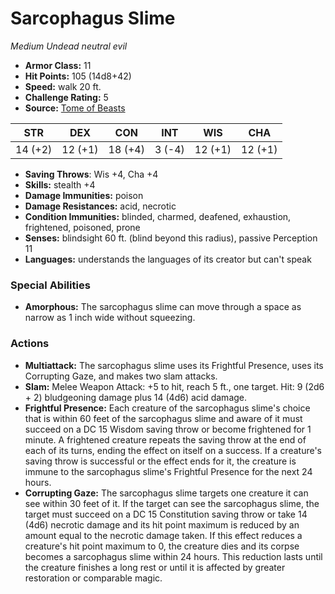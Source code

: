 # Sarcophagus Slime

*Medium* *Undead* *neutral evil*

- **Armor Class:** 11
- **Hit Points:** 105 (14d8+42)
- **Speed:** walk 20 ft.
- **Challenge Rating:** 5
- **Source:** [Tome of Beasts](https://koboldpress.com/kpstore/product/tome-of-beasts-for-5th-edition-print/)

| STR | DEX | CON | INT | WIS | CHA |
| --- | --- | --- | --- | --- | --- |
| 14 (+2) | 12 (+1) | 18 (+4) | 3 (-4) | 12 (+1) | 12 (+1) |

- **Saving Throws**: Wis +4, Cha +4
- **Skills:** stealth +4
- **Damage Immunities:** poison
- **Damage Resistances:** acid, necrotic
- **Condition Immunities:** blinded, charmed, deafened, exhaustion, frightened, poisoned, prone
- **Senses:** blindsight 60 ft. (blind beyond this radius), passive Perception 11
- **Languages:** understands the languages of its creator but can't speak
### Special Abilities
- **Amorphous:** The sarcophagus slime can move through a space as narrow as 1 inch wide without squeezing.
### Actions
- **Multiattack:** The sarcophagus slime uses its Frightful Presence, uses its Corrupting Gaze, and makes two slam attacks.
- **Slam:** Melee Weapon Attack: +5 to hit, reach 5 ft., one target. Hit: 9 (2d6 + 2) bludgeoning damage plus 14 (4d6) acid damage.
- **Frightful Presence:** Each creature of the sarcophagus slime's choice that is within 60 feet of the sarcophagus slime and aware of it must succeed on a DC 15 Wisdom saving throw or become frightened for 1 minute. A frightened creature repeats the saving throw at the end of each of its turns, ending the effect on itself on a success. If a creature's saving throw is successful or the effect ends for it, the creature is immune to the sarcophagus slime's Frightful Presence for the next 24 hours.
- **Corrupting Gaze:** The sarcophagus slime targets one creature it can see within 30 feet of it. If the target can see the sarcophagus slime, the target must succeed on a DC 15 Constitution saving throw or take 14 (4d6) necrotic damage and its hit point maximum is reduced by an amount equal to the necrotic damage taken. If this effect reduces a creature's hit point maximum to 0, the creature dies and its corpse becomes a sarcophagus slime within 24 hours. This reduction lasts until the creature finishes a long rest or until it is affected by greater restoration or comparable magic.
